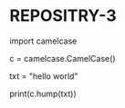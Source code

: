 # REPOSITRY-3


import camelcase

c = camelcase.CamelCase()

txt = "hello world"

print(c.hump(txt))
